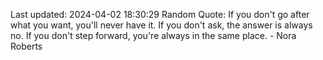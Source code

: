 Last updated: 2024-04-02 18:30:29
Random Quote: If you don't go after what you want, you'll never have it. If you don't ask, the answer is always no. If you don't step forward, you're always in the same place. - Nora Roberts
